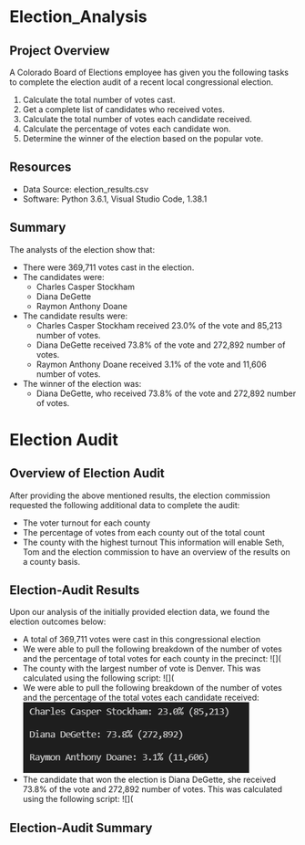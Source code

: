 # Election_Analysis

## Project Overview
A Colorado Board of Elections employee has given you the following tasks to complete the election audit of a recent local congressional election. 

1. Calculate the total number of votes cast. 
2. Get a complete list of candidates who received votes. 
3. Calculate the total number of votes each candidate received. 
4. Calculate the percentage of votes each candidate won. 
5. Determine the winner of the election based on the popular vote. 

## Resources 
- Data Source: election_results.csv
- Software: Python 3.6.1, Visual Studio Code, 1.38.1

## Summary 
The analysts of the election show that:
- There were 369,711 votes cast in the election. 
- The candidates were:
  - Charles Casper Stockham
  - Diana DeGette
  - Raymon Anthony Doane
- The candidate results were:
  - Charles Casper Stockham received 23.0% of the vote and 85,213 number of votes.
  - Diana DeGette received 73.8% of the vote and 272,892 number of votes. 
  - Raymon Anthony Doane received 3.1% of the vote and 11,606 number of votes. 
- The winner of the election was: 
  - Diana DeGette, who received 73.8% of the vote and 272,892 number of votes. 

# Election Audit

## Overview of Election Audit
After providing the above mentioned results, the election commission requested the following additional data to complete the audit:
- The voter turnout for each county
- The percentage of votes from each county out of the total count
- The county with the highest turnout
This information will enable Seth, Tom and the election commission to have an overview of the results on a county basis. 

## Election-Audit Results
Upon our analysis of the initially provided election data, we found the election outcomes below:
 - A total of 369,711 votes were cast in this congressional election
 - We were able to pull the following breakdown of the number of votes and the percentage of total votes for each county in the precinct:
![](
 - The county with the largest number of vote is Denver. This was calculated using the following script:
![](
 - We were able to pull the following breakdown of the number of votes and the percentage of the total votes each candidate received:
![](analysis/Candidate%20Breakdown.PNG)
 - The candidate that won the election is Diana DeGette, she received 73.8% of the vote and 272,892 number of votes. This was calculated using the following script:
![](
## Election-Audit Summary

